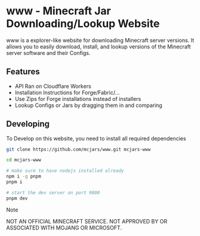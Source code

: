 # www - Minecraft Jar Downloading/Lookup Website

www is a explorer-like website for downloading Minecraft server versions. It allows you to easily download, install, and lookup versions of the Minecraft server software and their Configs.

## Features

- API Ran on Cloudflare Workers
- Installation Instructions for Forge/Fabric/...
- Use Zips for Forge installations instead of installers
- Lookup Configs or Jars by dragging them in and comparing

## Developing

To Develop on this website, you need to install all required dependencies

```bash
git clone https://github.com/mcjars/www.git mcjars-www

cd mcjars-www

# make sure to have nodejs installed already
npm i -g pnpm
pnpm i

# start the dev server on port 9000
pnpm dev
```

> [!NOTE]
> NOT AN OFFICIAL MINECRAFT SERVICE. NOT APPROVED BY OR ASSOCIATED WITH MOJANG OR MICROSOFT.

